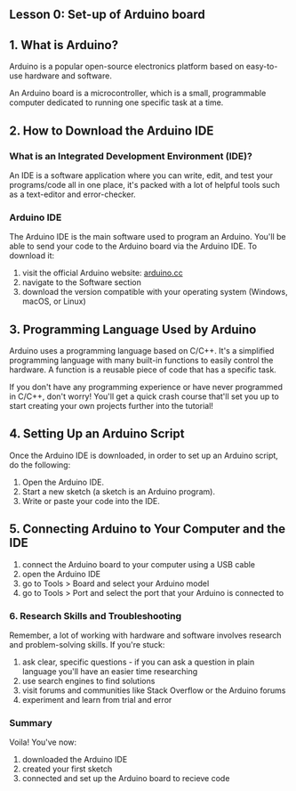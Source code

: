 ## Lesson 0: Set-up of Arduino board

## 1. What is Arduino?

Arduino is a popular open-source electronics platform based on easy-to-use hardware and software. 

An Arduino board is a microcontroller, which is a small, programmable computer dedicated to running one specific task at a time.

## 2. How to Download the Arduino IDE

### What is an Integrated Development Environment (IDE)?

An IDE is a software application where you can write, edit, and test your programs/code all in one place, it's packed with a lot of helpful tools such as a text-editor and error-checker.

### Arduino IDE

The Arduino IDE is the main software used to program an Arduino. You'll be able to send your code to the Arduino board via the Arduino IDE. To download it:

1. visit the official Arduino website: [arduino.cc](https://www.arduino.cc)
2. navigate to the Software section
3. download the version compatible with your operating system (Windows, macOS, or Linux)

## 3. Programming Language Used by Arduino

Arduino uses a programming language based on C/C++. It's a simplified programming language with many built-in functions to easily control the hardware. A function is a reusable piece of code that has a specific task.

If you don't have any programming experience or have never programmed in C/C++, don't worry! You'll get a quick crash course that'll set you up to start creating your own projects further into the tutorial!

## 4. Setting Up an Arduino Script

Once the Arduino IDE is downloaded, in order to set up an Arduino script, do the following:

1. Open the Arduino IDE.
2. Start a new sketch (a sketch is an Arduino program).
3. Write or paste your code into the IDE.

## 5. Connecting Arduino to Your Computer and the IDE

1. connect the Arduino board to your computer using a USB cable
2. open the Arduino IDE
3. go to Tools > Board and select your Arduino model
4. go to Tools > Port and select the port that your Arduino is connected to

### 6. Research Skills and Troubleshooting

Remember, a lot of working with hardware and software involves research and problem-solving skills. If you're stuck:

1. ask clear, specific questions - if you can ask a question in plain language you'll have an easier time researching
2. use search engines to find solutions
3. visit forums and communities like Stack Overflow or the Arduino forums
4. experiment and learn from trial and error

### Summary

Voila! You've now: 
1. downloaded the Arduino IDE
2. created your first sketch
3. connected and set up the Arduino board to recieve code
